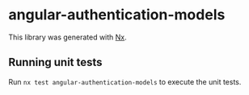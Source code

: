 # angular-authentication-models

This library was generated with [Nx](https://nx.dev).

## Running unit tests

Run `nx test angular-authentication-models` to execute the unit tests.
